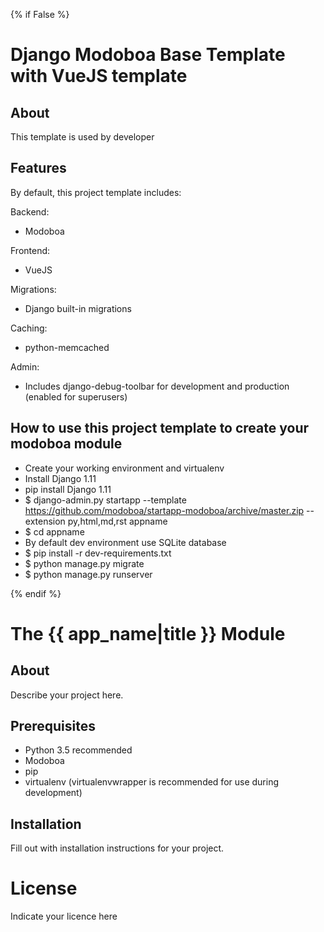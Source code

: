 {% if False %}

# Django Modoboa Base Template with VueJS template

## About 

This template is used by developer 

## Features ##

By default, this project template includes:

Backend:

- Modoboa

Frontend:

- VueJS

Migrations:

- Django built-in migrations

Caching:

- python-memcached

Admin:

- Includes django-debug-toolbar for development and production (enabled for superusers)

## How to use this project template to create your modoboa module ##

- Create your working environment and virtualenv
- Install Django 1.11
- pip install Django 1.11
- $ django-admin.py startapp --template https://github.com/modoboa/startapp-modoboa/archive/master.zip --extension py,html,md,rst appname
- $ cd appname
- By default dev environment use SQLite database
- $ pip install -r dev-requirements.txt
- $ python manage.py migrate
- $ python manage.py runserver

{% endif %}
# The {{ app_name|title }} Module 

## About

Describe your project here.

## Prerequisites

- Python 3.5 recommended
- Modoboa
- pip
- virtualenv (virtualenvwrapper is recommended for use during development)

## Installation

Fill out with installation instructions for your project.

# License

Indicate your licence here

